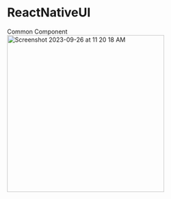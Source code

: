 # ReactNativeUI
Common Component
<img width="367" alt="Screenshot 2023-09-26 at 11 20 18 AM" src="https://github.com/yogendrasingh-dev/ReactNativeUI/assets/49035429/3abbfd9f-6263-40d7-926d-4317287aec4e">


